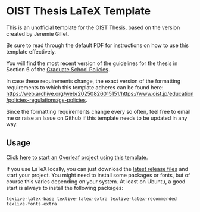 # OIST Thesis LaTeX Template

This is an unofficial template for the OIST Thesis, based on the
version created by Jeremie Gillet.

Be sure to read through the default PDF for instructions on how to use
this template effectively.

You will find the most recent version of the guidelines for the thesis
in Section 6 of the [Graduate School Policies](https://www.oist.jp/education/policies-regulations/gs-policies).

In case these requirements change, the exact version of the formatting
requirements to which this template adheres can be found here:
https://web.archive.org/web/20250826015151/https://www.oist.jp/education/policies-regulations/gs-policies.

Since the formatting requirements change every so often, feel free to email
me or raise an Issue on Github if this template needs to be updated in any way.

## Usage

[Click here to start an Overleaf project using this template.](https://www.overleaf.com/docs?snip_uri=https://github.com/Jfeatherstone/LaTeX-template-phd-thesis/releases/download/v0.4/LaTeX-template-phd-thesis_v0.4.zip)

If you use LaTeX locally, you can just download the [latest release files](https://github.com/Jfeatherstone/LaTeX-template-phd-thesis/releases)
and start your project. You might need to install some packages or fonts,
but of course this varies depending on your system. At least on Ubuntu,
a good start is always to install the following packages:

```
texlive-latex-base texlive-latex-extra texlive-latex-recommended texlive-fonts-extra
```
